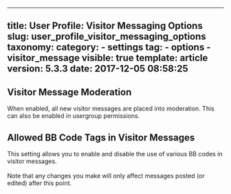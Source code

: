 
---
title: User Profile: Visitor Messaging Options
slug: user_profile_visitor_messaging_options
taxonomy:
    category:
        - settings
    tag:
        - options
        - visitor_message
visible: true
template: article
version: 5.3.3
date: 2017-12-05 08:58:25
---

## Visitor Message Moderation
When enabled, all new visitor messages are placed into moderation. This can also be enabled in usergroup permissions.

## Allowed BB Code Tags in Visitor Messages
This setting allows you to enable and disable  the use of various BB codes in visitor messages.<br />
<br />
Note that any changes you make will only affect messages posted (or edited) after this point.



